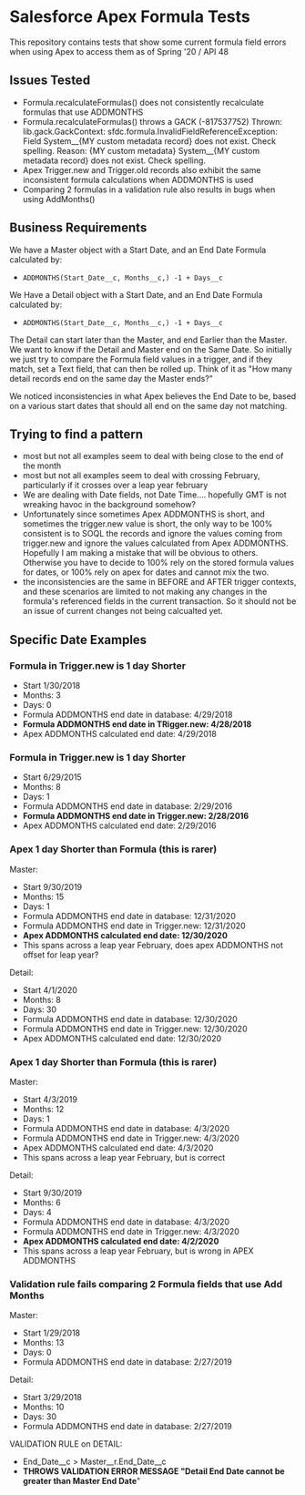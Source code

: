 # Salesforce Apex Formula Tests

This repository contains tests that show some current formula field errors when using Apex to access them as of Spring '20 / API 48

## Issues Tested

* Formula.recalculateFormulas() does not consistently recalculate formulas that use ADDMONTHS
* Formula.recalculateFormulas() throws a GACK (-817537752) Thrown: lib.gack.GackContext: sfdc.formula.InvalidFieldReferenceException: Field System__{MY custom metadata record} does not exist. Check spelling. Reason: {MY custom metadata} System__{MY custom metadata record} does not exist. Check spelling.
* Apex Trigger.new and Trigger.old records also exhibit the same inconsistent formula calculations when ADDMONTHS is used
* Comparing 2 formulas in a validation rule also results in bugs when using AddMonths()

## Business Requirements

We have a Master object with a Start Date, and an End Date Formula calculated by:
- `ADDMONTHS(Start_Date__c, Months__c,) -1 + Days__c`

We Have a Detail object with a Start Date, and an End Date Formula calculated by:
- `ADDMONTHS(Start_Date__c, Months__c,) -1 + Days__c`

The Detail can start later than the Master, and end Earlier than the Master. We want to know if the Detail and Master end on the Same Date.  So initially we just try to compare the Formula field values in a trigger, and if they match, set a Text field, that can then be rolled up. Think of it as "How many detail records end on the same day the Master ends?"

We noticed inconsistencies in what Apex believes the End Date to be, based on a various start dates that should all end on the same day not matching. 

## Trying to find a pattern

- most but not all examples seem to deal with being close to the end of the month
- most but not all examples seem to deal with crossing February, particularly if it crosses over a leap year february
- We are dealing with Date fields, not Date Time.... hopefully GMT is not wreaking havoc in the background somehow?
- Unfortunately since sometimes Apex ADDMONTHS is short, and sometimes the trigger.new value is short, the only way to be 100% consistent is to SOQL the records and ignore the values coming from trigger.new and ignore the values calculated from Apex ADDMONTHS. Hopefully I am making a mistake that will be obvious to others. Otherwise you have to decide to 100% rely on the stored formula values for dates, or 100% rely on apex for dates and cannot mix the two. 
- the inconsistencies are the same in BEFORE and AFTER trigger contexts, and these scenarios are limited to not making any changes in the formula's referenced fields in the current transaction. So it should not be an issue of current changes not being calcualted yet. 

## Specific Date Examples

### Formula in Trigger.new is 1 day Shorter
- Start 1/30/2018
- Months: 3
- Days: 0
- Formula ADDMONTHS end date in database: 4/29/2018
- __Formula ADDMONTHS end date in TRigger.new: 4/28/2018__
- Apex ADDMONTHS calculated end date: 4/29/2018


### Formula in Trigger.new is 1 day Shorter
- Start 6/29/2015
- Months: 8
- Days: 1
- Formula ADDMONTHS end date in database: 2/29/2016 
- __Formula ADDMONTHS end date in Trigger.new: 2/28/2016__
- Apex ADDMONTHS calculated end date: 2/29/2016


### Apex 1 day Shorter than Formula (this is rarer)
Master:
- Start 9/30/2019
- Months: 15
- Days: 1
- Formula ADDMONTHS end date in database: 12/31/2020
- Formula ADDMONTHS end date in Trigger.new: 12/31/2020
- __Apex ADDMONTHS calculated end date: 12/30/2020__
- This spans across a leap year February, does apex ADDMONTHS not offset for leap year?

Detail:
- Start 4/1/2020
- Months: 8
- Days: 30
- Formula ADDMONTHS end date in database: 12/30/2020
- Formula ADDMONTHS end date in Trigger.new: 12/30/2020
- Apex ADDMONTHS calculated end date: 12/30/2020

### Apex 1 day Shorter than Formula (this is rarer)
Master:
- Start 4/3/2019
- Months: 12
- Days: 1
- Formula ADDMONTHS end date in database: 4/3/2020
- Formula ADDMONTHS end date in Trigger.new: 4/3/2020
- Apex ADDMONTHS calculated end date: 4/3/2020
- This spans across a leap year February, but is correct

Detail:
- Start 9/30/2019
- Months: 6
- Days: 4
- Formula ADDMONTHS end date in database: 4/3/2020
- Formula ADDMONTHS end date in Trigger.new: 4/3/2020
- __Apex ADDMONTHS calculated end date: 4/2/2020__
- This spans across a leap year February, but is wrong in APEX ADDMONTHS


### Validation rule fails comparing 2 Formula fields that use Add Months

Master:
- Start 1/29/2018
- Months: 13
- Days: 0
- Formula ADDMONTHS end date in database: 2/27/2019

Detail:
- Start 3/29/2018
- Months: 10
- Days: 30
- Formula ADDMONTHS end date in database: 2/27/2019

VALIDATION RULE on DETAIL:
- End_Date__c > Master__r.End_Date__c 
- __THROWS VALIDATION ERROR MESSAGE "Detail End Date cannot be greater than Master End Date__"




